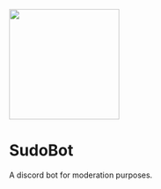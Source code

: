 <img src="https://res.cloudinary.com/rakinar2/image/upload/v1651761676/sudobot4_r257uw.png" height="200px" width="200px">

# SudoBot


A discord bot for moderation purposes.
